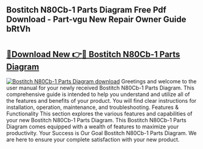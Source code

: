 ## Bostitch N80Cb-1 Parts Diagram Free Pdf Download - Part-vgu New Repair Owner Guide bRtVh

# <h2><a href="http://dfo6d9k.blite.top/?on=Bostitch+N80Cb-1+Parts+Diagram">🔗Download New 👉🔴 Bostitch N80Cb-1 Parts Diagram</a></h2>

[![Bostitch N80Cb-1 Parts Diagram download](https://i.imgur.com/lujVjoI.png)](http://dfo6d9k.blite.top/?on=Bostitch+N80Cb-1+Parts+Diagram)
Greetings and welcome to the user manual for your newly received Bostitch N80Cb-1 Parts Diagram. This comprehensive guide is intended to help you understand and utilize all of the features and benefits of your product. You will find clear instructions for installation, operation, maintenance, and troubleshooting. Features & Functionality This section explores the various features and capabilities of your new Bostitch N80Cb-1 Parts Diagram. This Bostitch N80Cb-1 Parts Diagram comes equipped with a wealth of features to maximize your productivity. Your Success is Our Goal Bostitch N80Cb-1 Parts Diagram. We are here to ensure your complete satisfaction with your new product.
